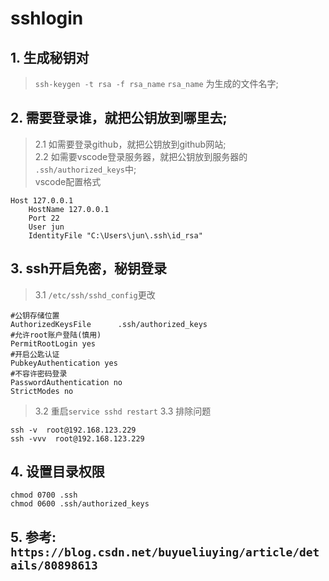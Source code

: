 # sshlogin
## 1. 生成秘钥对 
> `ssh-keygen -t rsa -f rsa_name` `rsa_name` 为生成的文件名字;  
## 2. 需要登录谁，就把公钥放到哪里去;  
> 2.1 如需要登录github，就把公钥放到github网站;  
> 2.2 如需要vscode登录服务器，就把公钥放到服务器的  
`.ssh/authorized_keys`中;  
> vscode配置格式  
```
Host 127.0.0.1
    HostName 127.0.0.1
    Port 22
    User jun
    IdentityFile "C:\Users\jun\.ssh\id_rsa"
```
## 3. ssh开启免密，秘钥登录  
> 3.1 `/etc/ssh/sshd_config`更改  
```
#公钥存储位置
AuthorizedKeysFile      .ssh/authorized_keys
#允许root账户登陆(慎用)
PermitRootLogin yes
#开启公匙认证
PubkeyAuthentication yes
#不容许密码登录
PasswordAuthentication no
StrictModes no
```
> 3.2 重启`service sshd restart`
> 3.3 排除问题  
```
ssh -v  root@192.168.123.229
ssh -vvv  root@192.168.123.229
```  
## 4. 设置目录权限 
```
chmod 0700 .ssh 
chmod 0600 .ssh/authorized_keys
```

## 5. 参考: `https://blog.csdn.net/buyueliuying/article/details/80898613`
